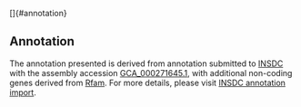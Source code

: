 []{#annotation}

Annotation
----------

The annotation presented is derived from annotation submitted to
[INSDC](http://www.insdc.org) with the assembly accession
[GCA\_000271645.1](http://www.ebi.ac.uk/ena/data/view/GCA_000271645.1),
with additional non-coding genes derived from
[Rfam](http://rfam.xfam.org/). For more details, please visit [INSDC
annotation
import](http://ensemblgenomes.org/info/data/insdc_annotation).
